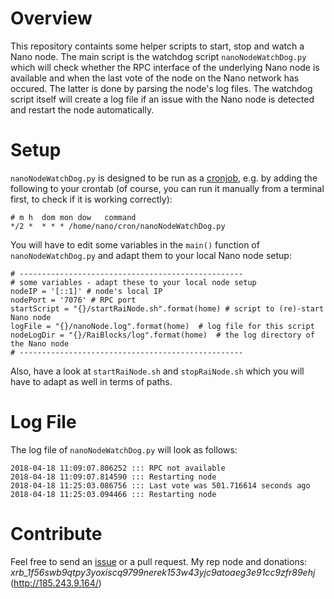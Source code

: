 # Overview
This repository containts some helper scripts to start, stop and watch a Nano node. The main script is the watchdog script `nanoNodeWatchDog.py` which will check whether the RPC interface of the underlying Nano node is available and when the last vote of the node on the Nano network has occured. The latter is done by parsing the node's log files. The watchdog script itself will create a log file if an issue with the Nano node is detected and restart the node automatically. 

# Setup

`nanoNodeWatchDog.py` is designed to be run as a [cronjob](https://help.ubuntu.com/community/CronHowto), e.g. by adding the following to your crontab (of course, you can run it manually from a terminal first, to check if it is working correctly):

``` 
# m h  dom mon dow   command
*/2 *  * * * /home/nano/cron/nanoNodeWatchDog.py
``` 

You will have to edit some variables in the `main()` function of `nanoNodeWatchDog.py` and adapt them to your local Nano node setup: 
``` 
# --------------------------------------------------
# some variables - adapt these to your local node setup
nodeIP = '[::1]' # node's local IP
nodePort = '7076' # RPC port
startScript = "{}/startRaiNode.sh".format(home) # script to (re)-start Nano node
logFile = "{}/nanoNode.log".format(home)  # log file for this script 
nodeLogDir = "{}/RaiBlocks/log".format(home)  # the log directory of the Nano node
# --------------------------------------------------
```
Also, have a look at `startRaiNode.sh` and `stopRaiNode.sh` which you will have to adapt as well in terms of paths. 

# Log File
The log file of `nanoNodeWatchDog.py` will look as follows:

``` 
2018-04-18 11:09:07.806252 ::: RPC not available
2018-04-18 11:09:07.814590 ::: Restarting node
2018-04-18 11:25:03.086756 ::: Last vote was 501.716614 seconds ago
2018-04-18 11:25:03.094466 ::: Restarting node
```

# Contribute

Feel free to send an [issue](https://github.com/dbachm123/nanoNodeScripts/issues) or a pull request. 
My rep node and donations: *xrb_1f56swb9qtpy3yoxiscq9799nerek153w43yjc9atoaeg3e91cc9zfr89ehj* (http://185.243.9.164/)




